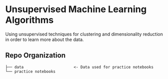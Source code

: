 # Unsupervised Machine Learning Algorithms
Using unsupervised techniques for clustering and dimensionality reduction in order to learn more about the data.
<br>

## Repo Organization

    ├── data                      <- Data used for practice notebooks
    └── practice notebooks
